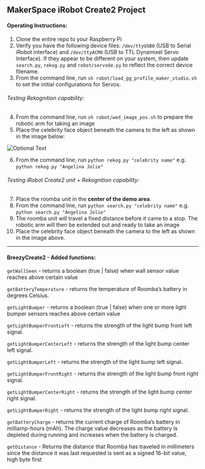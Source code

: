 
## MakerSpace iRobot Create2 Project

#### Operating Instructions:

1. Clone the entire repo to your Raspberry Pi
2. Verify you have the following device files: `/dev/ttyUSB0` (USB to Serial iRobot interface) and `/dev/ttyACM0` (USB to TTL Dynamixel Servo Interface). If they appear to be different on your system, then update `search.py`, `rekog.py` and `robot/servode.py` to reflect the correct device filename.
3. From the command line, run `sh robot/load_gg_profile_maker_studio.sh` to set the initial configurations for Servos.

###### Testing Rekognition capability:
4. From the command line, run `sh robot/wed_image_pos.sh` to prepare the robotic arm for taking an image
5. Place the celebrity face object beneath the camera to the left as shown in the image below:

![Optional Text](../master/image_taking_pos.jpg)

6. From the command line, run `python rekog.py "celebrity name"` e.g. `python rekog.py "Angelina Jolie"`

###### Testing iRobot Create2 unit + Rekognition capability:

7. Place the roomba unit in the **center of the demo area**.
8. From the command line, run `python search.py "celebrity name"` e.g. `python search.py "Angelina Jolie"`
9. The roomba unit will travel a fixed distance before it came to a stop. The robotic arm will then be extended out and ready to take an image
10. Place the celebrity face object beneath the camera to the left as shown in the image above.

---

#### BreezyCreate2 - Added functions:

`getWallSeen` - returns a boolean (true | false) when wall sensor value reaches above certain value

`getBatteryTemperature` - returns the temperature of Roomba’s battery in degrees Celsius.   

`getLightBumper` - returns a boolean (true | false) when one or more light bumper sensors reaches above certain value

`getLightBumperFrontLeft` - returns the strength of the light bump front left signal.

`getLightBumperCenterLeft` - returns the strength of the light bump center left signal.

`getLightBumperLeft` - returns the strength of the light bump left signal.

`getLightBumperFrontRight` - returns the strength of the light bump front right signal.

`getLightBumperCenterRight` - returns the strength of the light bump center right signal.

`getLightBumperRight` - returns the strength of the light bump right signal.

`getBatteryCharge` - returns the current charge of Roomba’s battery in milliamp-hours (mAh). The charge value decreases as the battery is depleted during running and increases when the battery is charged.

`getDistance` - Returns the distance that Roomba has traveled in millimeters since the distance it was last requested is sent as a signed 16-bit value, high byte first
